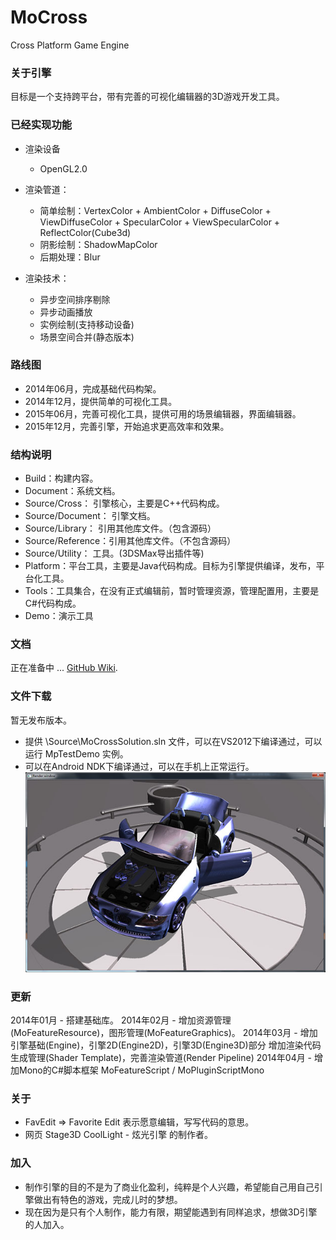 MoCross
=======

Cross Platform Game Engine

### 关于引擎

目标是一个支持跨平台，带有完善的可视化编辑器的3D游戏开发工具。

### 已经实现功能

- 渲染设备
   - OpenGL2.0

- 渲染管道：
   - 简单绘制：VertexColor + AmbientColor + DiffuseColor + ViewDiffuseColor + SpecularColor + ViewSpecularColor + ReflectColor(Cube3d)
   - 阴影绘制：ShadowMapColor
   - 后期处理：Blur

- 渲染技术：
   - 异步空间排序剔除
   - 异步动画播放
   - 实例绘制(支持移动设备)
   - 场景空间合并(静态版本)

### 路线图

- 2014年06月，完成基础代码构架。
- 2014年12月，提供简单的可视化工具。
- 2015年06月，完善可视化工具，提供可用的场景编辑器，界面编辑器。
- 2015年12月，完善引擎，开始追求更高效率和效果。

### 结构说明

- Build：构建内容。
- Document：系统文档。
- Source/Cross：    引擎核心，主要是C++代码构成。
- Source/Document： 引擎文档。
- Source/Library：  引用其他库文件。（包含源码）
- Source/Reference：引用其他库文件。（不包含源码）
- Source/Utility：  工具。(3DSMax导出插件等)
- Platform：平台工具，主要是Java代码构成。目标为引擎提供编译，发布，平台化工具。
- Tools：工具集合，在没有正式编辑前，暂时管理资源，管理配置用，主要是C#代码构成。
- Demo：演示工具

### 文档

正在准备中 ...
[GitHub Wiki](https://github.com/favedit/MoCross/wiki).

### 文件下载

暂无发布版本。
- 提供 \Source\MoCrossSolution.sln 文件，可以在VS2012下编译通过，可以运行 MpTestDemo 实例。
- 可以在Android NDK下编译通过，可以在手机上正常运行。
![MoCross](/Document/Resource/TestDemo01.jpg)

### 更新

2014年01月 - 搭建基础库。
2014年02月 - 增加资源管理(MoFeatureResource)，图形管理(MoFeatureGraphics)。 
2014年03月 - 增加引擎基础(Engine)，引擎2D(Engine2D)，引擎3D(Engine3D)部分
             增加渲染代码生成管理(Shader Template)，完善渲染管道(Render Pipeline)
2014年04月 - 增加Mono的C#脚本框架 MoFeatureScript / MoPluginScriptMono

### 关于

- FavEdit => Favorite Edit 表示愿意编辑，写写代码的意思。
- 网页 Stage3D CoolLight - 炫光引擎 的制作者。

### 加入
- 制作引擎的目的不是为了商业化盈利，纯粹是个人兴趣，希望能自己用自己引擎做出有特色的游戏，完成儿时的梦想。
- 现在因为是只有个人制作，能力有限，期望能遇到有同样追求，想做3D引擎的人加入。
